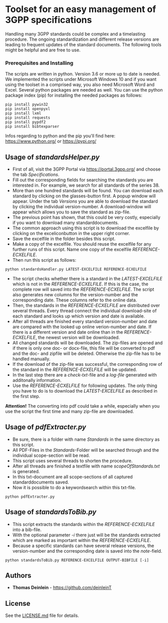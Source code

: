 # Toolset for an easy management of 3GPP specifications

Handling many 3GPP standards could be complex and a timelasting procedure. The ongoing standardization and different release versions are leading to frequent updates of the standard documents. The following tools might be helpful and are free to use.

### Prerequisites and Installing

The scripts are written in python. Version 3.6 or more up to date is needed. We implemented the scripts under Microsoft Windows 10 and if you want using the toolset in a comprised way, you also need Microsoft Word and Excel.
Several python packages are needed as well. You can use the python package index (pip) for installing the needed packages as follows:

```
pip install pywin32
pip install openpyxl
pip install lxml
pip install requests
pip install pypdf2
pip install bibtexparser
```

Infos regarding to python and the pip you'll find here: https://www.python.org/ or https://pypi.org/

## Usage of *standardsHelper.py*

* First of all, visit the 3GPP Portal via https://portal.3gpp.org/ and choose the tab *Specifications*.
* Fill out the corresponding fields for searching the standards you are interested in. For example, we search for all standards of the series 38.
* More than one hundred standards will be found. You can download each standard by clicking on the glasses-button first. A popup window will appear. Under the tab *Versions* you are able to download the standard by clicking the individual version-number. A download-window will appear which allows you to save the standard as zip-file.
* The previous point has shown, that this could be very costly, especially if you want to download many standarddocuments.
* The common approach using this script is to download the excelfile by clicking on the exceliconbutton in the upper right corner.
* Save the excelfile in the folder besides this script.
* Make a copy of the excelfile. You should reuse the excelfile for any further runs of this script. Name one copy of the excelfile *REFERENCE-ECXELFILE*.
* Then run this script as follows:

```
python standardsHandler.py LATEST-EXCELFILE REFERENCE-ECXELFILE
```

* The script checks whether there is a standard in the *LATEST-EXCELFILE* which is not in the *REFERENCE-ECXELFILE*. If this is the case, the complete row will saved into the *REFERENCE-ECXELFILE*. The script also generates new columns for the version-number and the corresponding date. These columns refer to the online data.
* Then, the standards in the *REFERENCE-ECXELFILE* are distributed over several threads. Every thread connect the individual download-site of each standard and looks up which version and date is available.
* After all threads are finished every standard version-number and date are compared with the looked up online verion-number and date. If there is a different version and date online than in the *REFERENCE-ECXELFILE*, the newest version will be downloaded.
* All changed standards will be downloaded. The zip-files are opened and if there is only one doc- or docx-file, this file will be converted to pdf and the doc- and zipfile will be deleted. Otherwise the zip-file has to be handled manually.
* If the download of the zip-file was successful, the corresponding row of the standard in the *REFERENCE-ECXELFILE* will be updated.
* In the last step there are a *check-txt*-file and a *log-file* generated with additonally information.
* Use the *REFERENCE-ECXELFILE* for following updates. The only thing you have to do is to download the *LATEST-EXCELFILE* as described in the first step.

**Attention!**
The converting into pdf could take a while, especially when you use the script the first time and many zip-file are downloaded. 

## Usage of *pdfExtracter.py*
* Be sure, there is a folder with name *Standards* in the same directory as this script. 
* All PDF-Files in the *Standards*-Folder will be searched through and the individual scope-section will be read.
* This script uses several threads to shorten the procedure.
* After all threads are finished a textfile with name *scopeOfStandards.txt* is generated.
* In this txt-document are all scope-sections of all captured standarddocuments saved.
* Now it is possible to do a keywordsearch within this txt-file. 

```
python pdfExtracter.py
```

## Usage of *standardsToBib.py*
* This script extracts the standards within the *REFERENCE-ECXELFILE* into a bib-file.
* With the optional parameter *-i* there just will be the standards extracted which are marked as important within the *REFERENCE-ECXELFILE*.
* Because a specific standards can have several release versions, the version-number and the corresponding date is saved into the *note*-field.

```
python standardsToBib.py REFERENCE-EXCELFILE OUTPUT-BIBFILE [-i]
```

## Authors

* **Thomas Deinlein** - https://github.com/deinleinT

## License

See the [LICENSE.md](LICENSE.md) file for details.

